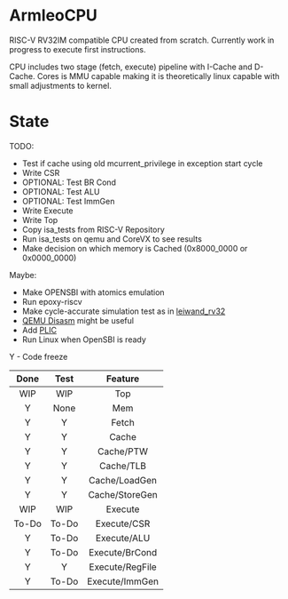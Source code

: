 # ArmleoCPU

RISC-V RV32IM compatible CPU created from scratch. Currently work in progress to execute first instructions.

CPU includes two stage (fetch, execute) pipeline with I-Cache and D-Cache. Cores is MMU capable making it is theoretically linux capable with small adjustments to kernel.


# State
TODO:
* Test if cache using old mcurrent_privilege in exception start cycle
* Write CSR
* OPTIONAL: Test BR Cond
* OPTIONAL: Test ALU
* OPTIONAL: Test ImmGen
* Write Execute
* Write Top
* Copy isa_tests from RISC-V Repository
* Run isa_tests on qemu and CoreVX to see results
* Make decision on which memory is Cached (0x8000_0000 or 0x0000_0000)

Maybe:
* Make OPENSBI with atomics emulation
* Run epoxy-riscv
* Make cycle-accurate simulation test as in [leiwand_rv32](https://franzflasch.github.io/debugging/risc-v/verilog/2019/07/31/riscv-core-debugging-with-qemu.html)
* [QEMU Disasm](https://en.wikibooks.org/wiki/QEMU/Invocation) might be useful
* Add [PLIC](https://github.com/riscv/riscv-plic-spec/blob/master/riscv-plic.adoc)
* Run Linux when OpenSBI is ready


Y - Code freeze

|Done   |Test   |Feature        |
|:-----:|:-----:|:-------------:|
|WIP    |WIP    |Top            |
|Y      |None   |Mem            |
|Y      |Y      |Fetch          |
|Y      |Y      |Cache          |
|Y      |Y      |Cache/PTW      |
|Y      |Y      |Cache/TLB      |
|Y      |Y      |Cache/LoadGen  |
|Y      |Y      |Cache/StoreGen |
|WIP    |WIP    |Execute        |
|To-Do  |To-Do  |Execute/CSR    |
|Y      |To-Do  |Execute/ALU    |
|Y      |To-Do  |Execute/BrCond |
|Y      |Y      |Execute/RegFile|
|Y      |To-Do  |Execute/ImmGen |
